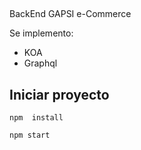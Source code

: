 ## 
BackEnd  GAPSI  e-Commerce


Se implemento:
- KOA
- Graphql
 


## Iniciar proyecto 


```
npm  install 

npm start 
```